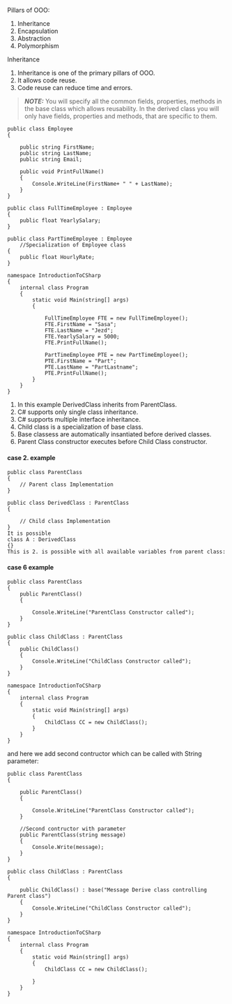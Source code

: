Pillars of OOO:
1. Inheritance
2. Encapsulation
3. Abstraction
4. Polymorphism

Inheritance

1. Inheritance is one of the primary pillars of OOO.
2. It allows code reuse.
3. Code reuse can reduce time and errors.

> **_NOTE:_** You will specify all the common fields, properties, methods in the base class which allows reusability. In the derived class you will only have fields, properties and methods, that are specific to them.

```
public class Employee
{

    public string FirstName;
    public string LastName;
    public string Email;

    public void PrintFullName()
    {
        Console.WriteLine(FirstName+ " " + LastName);
    }
}

public class FullTimeEmployee : Employee
{
    public float YearlySalary;
}

public class PartTimeEmployee : Employee
    //Specialization of Employee class 
{
    public float HourlyRate;
}

namespace IntroductionToCSharp
{
    internal class Program
    {
        static void Main(string[] args)
        {
           
            FullTimeEmployee FTE = new FullTimeEmployee();
            FTE.FirstName = "Sasa";
            FTE.LastName = "Jezd";
            FTE.YearlySalary = 5000;
            FTE.PrintFullName();

            PartTimeEmployee PTE = new PartTimeEmployee();
            PTE.FirstName = "Part";
            PTE.LastName = "PartLastname";
            PTE.PrintFullName();
        }
    }
}
```

1. In this example DerivedClass inherits from ParentClass.
2. C# supports only single class inheritance.
3. C# supports multiple interface inheritance.
4. Child class is a specialization of base class.
5. Base classess are automatically insantiated before derived classes.
6. Parent Class constructor executes before Child Class constructor.

#### case 2. example
```
public class ParentClass
{	
	// Parent class Implementation
}

public class DerivedClass : ParentClass
{
	
	// Child class Implementation
}
It is possible
class A : DerivedClass
{}
This is 2. is possible with all available variables from parent class:
```


#### case 6 example
```
public class ParentClass
{ 
    public ParentClass()
    {

        Console.WriteLine("ParentClass Constructor called");
    }
}

public class ChildClass : ParentClass
{
    public ChildClass()
    {
        Console.WriteLine("ChildClass Constructor called");
    }
}

namespace IntroductionToCSharp
{
    internal class Program
    {
        static void Main(string[] args)
        {
            ChildClass CC = new ChildClass();
        }
    }
}
```

and here we add second contructor which can be called with String parameter:

```
public class ParentClass
{ 

    public ParentClass()
    {

        Console.WriteLine("ParentClass Constructor called");
    }

    //Second contructor with parameter
    public ParentClass(string message)
    { 
        Console.Write(message);
    }
}

public class ChildClass : ParentClass
{

    public ChildClass() : base("Message Derive class controlling Parent class")
    {
        Console.WriteLine("ChildClass Constructor called");
    }
}

namespace IntroductionToCSharp
{
    internal class Program
    {
        static void Main(string[] args)
        {
            ChildClass CC = new ChildClass();

        }
    }
}
```
